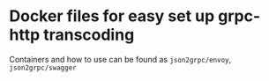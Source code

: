 # Docker files for easy set up grpc-http transcoding
Containers and how to use can be found as `json2grpc/envoy`, `json2grpc/swagger`
